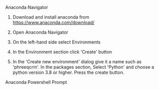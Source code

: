 Anaconda Navigator

1. Download and install anaconda from https://www.anaconda.com/download/

2. Open Anaconda Navigator

3. On the left-hand side select Environments

4. In the Environment section click 'Create' button

5. In the 'Create new environment' dialog give it a name such as 'phreeqcrm'.
In the packages section, Select 'Python' and choose a python version 3.8 or higher.
Press the create button.



Anaconda Powershell Prompt
